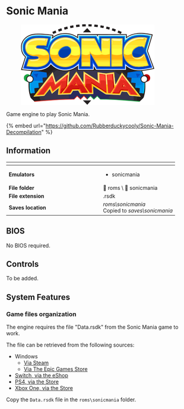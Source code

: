 # Sonic Mania

<div align="left">

<figure><img src="../../../.gitbook/assets/sonic-mania.png" alt=""><figcaption></figcaption></figure>

</div>

Game engine to play Sonic Mania.

{% embed url="https://github.com/Rubberduckycooly/Sonic-Mania-Decompilation" %}

## Information

<table data-header-hidden><thead><tr><th width="240"></th><th></th></tr></thead><tbody><tr><td><strong>Emulators</strong></td><td><ul><li>sonicmania</li></ul></td></tr><tr><td><strong>File folder</strong></td><td><span data-gb-custom-inline data-tag="emoji" data-code="1f4c2">📂</span> roms \ <span data-gb-custom-inline data-tag="emoji" data-code="1f4c2">📂</span> sonicmania</td></tr><tr><td><strong>File extension</strong></td><td>.rsdk</td></tr><tr><td><strong>Saves location</strong></td><td><em>roms\sonicmania</em><br>Copied to <em>saves\sonicmania</em></td></tr></tbody></table>

## BIOS

No BIOS required.

## Controls

To be added.

## System Features

### Game files organization

The engine requires the file "Data.rsdk" from the Sonic Mania game to work.

The file can be retrieved from the following sources:

* Windows
  * [Via Steam](https://store.steampowered.com/app/584400/Sonic\_Mania/)
  * [Via The Epic Games Store](https://www.epicgames.com/store/en-US/p/sonic-mania)
* [Switch, via the eShop](https://www.nintendo.com/games/detail/sonic-mania-switch/)
* [PS4, via the Store](https://store.playstation.com/en-us/product/UP0177-CUSA07023\_00-SONICMANIA000000)
* [Xbox One, via the Store](https://www.xbox.com/en-US/games/store/sonic-mania/BXH46NQT9W4Q/0001)

Copy the `Data.rsdk` file in the `roms\sonicmania` folder.

<div align="left">

<figure><img src="https://i.imgur.com/MAWkHST.png" alt=""><figcaption></figcaption></figure>

</div>
